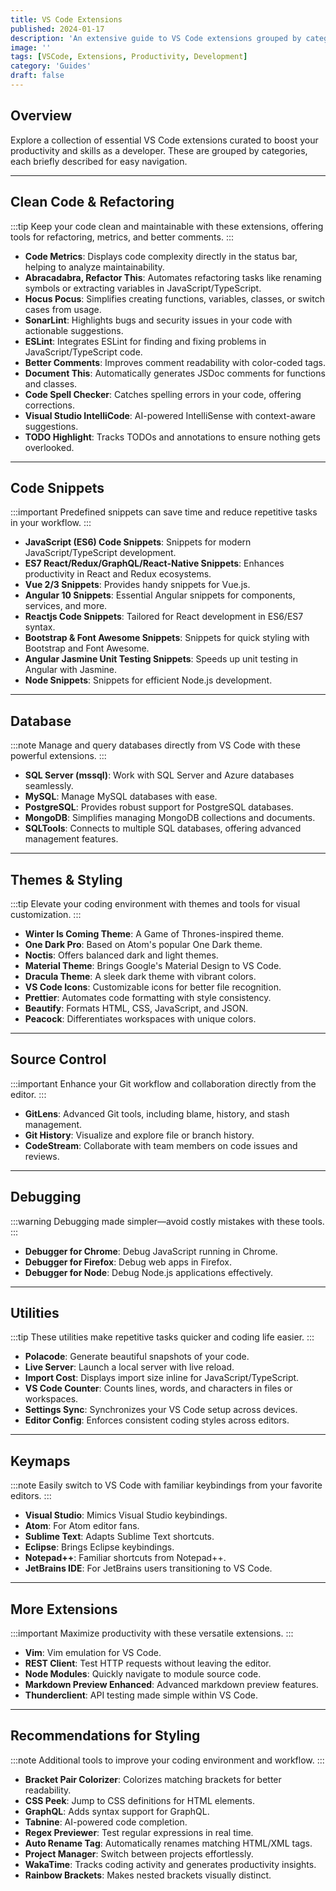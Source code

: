 ```yaml
---
title: VS Code Extensions
published: 2024-01-17
description: 'An extensive guide to VS Code extensions grouped by categories to enhance productivity and skill development.'
image: ''
tags: [VSCode, Extensions, Productivity, Development]
category: 'Guides'
draft: false
---
```


## Overview

Explore a collection of essential VS Code extensions curated to boost your productivity and skills as a developer. These are grouped by categories, each briefly described for easy navigation.

---

## Clean Code & Refactoring

:::tip
Keep your code clean and maintainable with these extensions, offering tools for refactoring, metrics, and better comments.
:::

- **Code Metrics**: Displays code complexity directly in the status bar, helping to analyze maintainability.
- **Abracadabra, Refactor This**: Automates refactoring tasks like renaming symbols or extracting variables in JavaScript/TypeScript.
- **Hocus Pocus**: Simplifies creating functions, variables, classes, or switch cases from usage.
- **SonarLint**: Highlights bugs and security issues in your code with actionable suggestions.
- **ESLint**: Integrates ESLint for finding and fixing problems in JavaScript/TypeScript code.
- **Better Comments**: Improves comment readability with color-coded tags.
- **Document This**: Automatically generates JSDoc comments for functions and classes.
- **Code Spell Checker**: Catches spelling errors in your code, offering corrections.
- **Visual Studio IntelliCode**: AI-powered IntelliSense with context-aware suggestions.
- **TODO Highlight**: Tracks TODOs and annotations to ensure nothing gets overlooked.

---

## Code Snippets

:::important
Predefined snippets can save time and reduce repetitive tasks in your workflow.
:::

- **JavaScript (ES6) Code Snippets**: Snippets for modern JavaScript/TypeScript development.
- **ES7 React/Redux/GraphQL/React-Native Snippets**: Enhances productivity in React and Redux ecosystems.
- **Vue 2/3 Snippets**: Provides handy snippets for Vue.js.
- **Angular 10 Snippets**: Essential Angular snippets for components, services, and more.
- **Reactjs Code Snippets**: Tailored for React development in ES6/ES7 syntax.
- **Bootstrap & Font Awesome Snippets**: Snippets for quick styling with Bootstrap and Font Awesome.
- **Angular Jasmine Unit Testing Snippets**: Speeds up unit testing in Angular with Jasmine.
- **Node Snippets**: Snippets for efficient Node.js development.

---

## Database

:::note
Manage and query databases directly from VS Code with these powerful extensions.
:::

- **SQL Server (mssql)**: Work with SQL Server and Azure databases seamlessly.
- **MySQL**: Manage MySQL databases with ease.
- **PostgreSQL**: Provides robust support for PostgreSQL databases.
- **MongoDB**: Simplifies managing MongoDB collections and documents.
- **SQLTools**: Connects to multiple SQL databases, offering advanced management features.

---

## Themes & Styling

:::tip
Elevate your coding environment with themes and tools for visual customization.
:::

- **Winter Is Coming Theme**: A Game of Thrones-inspired theme.
- **One Dark Pro**: Based on Atom's popular One Dark theme.
- **Noctis**: Offers balanced dark and light themes.
- **Material Theme**: Brings Google's Material Design to VS Code.
- **Dracula Theme**: A sleek dark theme with vibrant colors.
- **VS Code Icons**: Customizable icons for better file recognition.
- **Prettier**: Automates code formatting with style consistency.
- **Beautify**: Formats HTML, CSS, JavaScript, and JSON.
- **Peacock**: Differentiates workspaces with unique colors.

---

## Source Control

:::important
Enhance your Git workflow and collaboration directly from the editor.
:::

- **GitLens**: Advanced Git tools, including blame, history, and stash management.
- **Git History**: Visualize and explore file or branch history.
- **CodeStream**: Collaborate with team members on code issues and reviews.

---

## Debugging

:::warning
Debugging made simpler—avoid costly mistakes with these tools.
:::

- **Debugger for Chrome**: Debug JavaScript running in Chrome.
- **Debugger for Firefox**: Debug web apps in Firefox.
- **Debugger for Node**: Debug Node.js applications effectively.

---

## Utilities

:::tip
These utilities make repetitive tasks quicker and coding life easier.
:::

- **Polacode**: Generate beautiful snapshots of your code.
- **Live Server**: Launch a local server with live reload.
- **Import Cost**: Displays import size inline for JavaScript/TypeScript.
- **VS Code Counter**: Counts lines, words, and characters in files or workspaces.
- **Settings Sync**: Synchronizes your VS Code setup across devices.
- **Editor Config**: Enforces consistent coding styles across editors.

---

## Keymaps

:::note
Easily switch to VS Code with familiar keybindings from your favorite editors.
:::

- **Visual Studio**: Mimics Visual Studio keybindings.
- **Atom**: For Atom editor fans.
- **Sublime Text**: Adapts Sublime Text shortcuts.
- **Eclipse**: Brings Eclipse keybindings.
- **Notepad++**: Familiar shortcuts from Notepad++.
- **JetBrains IDE**: For JetBrains users transitioning to VS Code.

---

## More Extensions

:::important
Maximize productivity with these versatile extensions.
:::

- **Vim**: Vim emulation for VS Code.
- **REST Client**: Test HTTP requests without leaving the editor.
- **Node Modules**: Quickly navigate to module source code.
- **Markdown Preview Enhanced**: Advanced markdown preview features.
- **Thunderclient**: API testing made simple within VS Code.

---

## Recommendations for Styling

:::note
Additional tools to improve your coding environment and workflow.
:::

- **Bracket Pair Colorizer**: Colorizes matching brackets for better readability.
- **CSS Peek**: Jump to CSS definitions for HTML elements.
- **GraphQL**: Adds syntax support for GraphQL.
- **Tabnine**: AI-powered code completion.
- **Regex Previewer**: Test regular expressions in real time.
- **Auto Rename Tag**: Automatically renames matching HTML/XML tags.
- **Project Manager**: Switch between projects effortlessly.
- **WakaTime**: Tracks coding activity and generates productivity insights.
- **Rainbow Brackets**: Makes nested brackets visually distinct.
